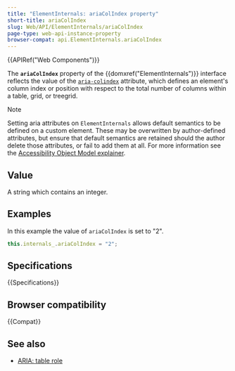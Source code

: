 ```yaml
---
title: "ElementInternals: ariaColIndex property"
short-title: ariaColIndex
slug: Web/API/ElementInternals/ariaColIndex
page-type: web-api-instance-property
browser-compat: api.ElementInternals.ariaColIndex
---
```


{{APIRef("Web Components")}}

The **`ariaColIndex`** property of the {{domxref("ElementInternals")}} interface reflects the value of the [`aria-colindex`](/en-US/docs/Web/Accessibility/ARIA/Reference/Attributes/aria-colindex) attribute, which defines an element's column index or position with respect to the total number of columns within a table, grid, or treegrid.

> [!NOTE]
> Setting aria attributes on `ElementInternals` allows default semantics to be defined on a custom element. These may be overwritten by author-defined attributes, but ensure that default semantics are retained should the author delete those attributes, or fail to add them at all. For more information see the [Accessibility Object Model explainer](https://wicg.github.io/aom/explainer.html#default-semantics-for-custom-elements-via-the-elementinternals-object).

## Value

A string which contains an integer.

## Examples

In this example the value of `ariaColIndex` is set to "2".

```js
this.internals_.ariaColIndex = "2";
```

## Specifications

{{Specifications}}

## Browser compatibility

{{Compat}}

## See also

- [ARIA: table role](/en-US/docs/Web/Accessibility/ARIA/Roles/table_role)

